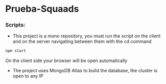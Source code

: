 # Prueba-Squaads

### Scripts:

- This project is a mono repository, you must run the script on the client and on the server navigating between them with the cd command

```sh
npm start
```
On the client side your browser will be open automatically

- The project uses MongoDB Atlas to build the database, the cluster is open to any IP
